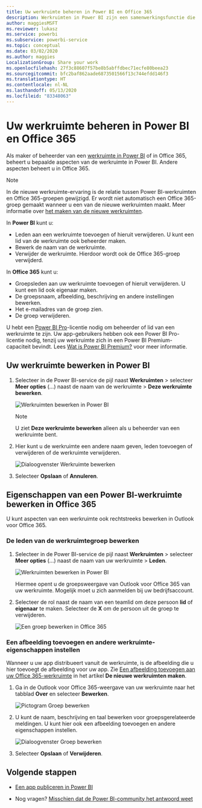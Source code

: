 ```yaml
---
title: Uw werkruimte beheren in Power BI en Office 365
description: Werkruimten in Power BI zijn een samenwerkingsfunctie die is gebaseerd op Office 365-groepen. Beheer uw werkruimten in Power BI en ook in Office 365.
author: maggiesMSFT
ms.reviewer: lukasz
ms.service: powerbi
ms.subservice: powerbi-service
ms.topic: conceptual
ms.date: 03/02/2020
ms.author: maggies
LocalizationGroup: Share your work
ms.openlocfilehash: 27f3c88607f57be8b5abffdbec71ecfe80beea23
ms.sourcegitcommit: bfc2baf862aade6873501566f13c744efdd146f3
ms.translationtype: HT
ms.contentlocale: nl-NL
ms.lasthandoff: 05/13/2020
ms.locfileid: "83348063"
---
```

# <a name="manage-your-workspace-in-power-bi-and-office-365"></a>Uw werkruimte beheren in Power BI en Office 365

Als maker of beheerder van een [werkruimte in Power BI](service-create-distribute-apps.md) of in Office 365, beheert u bepaalde aspecten van de werkruimte in Power BI. Andere aspecten beheert u in Office 365.

> [!NOTE]
> In de nieuwe werkruimte-ervaring is de relatie tussen Power BI-werkruimten en Office 365-groepen gewijzigd. Er wordt niet automatisch een Office 365-groep gemaakt wanneer u een van de nieuwe werkruimten maakt. Meer informatie over [het maken van de nieuwe werkruimten](service-create-the-new-workspaces.md).

In **Power BI** kunt u:

* Leden aan een werkruimte toevoegen of hieruit verwijderen. U kunt een lid van de werkruimte ook beheerder maken.
* Bewerk de naam van de werkruimte.
* Verwijder de werkruimte. Hierdoor wordt ook de Office 365-groep verwijderd.

In **Office 365** kunt u:

* Groepsleden aan uw werkruimte toevoegen of hieruit verwijderen. U kunt een lid ook eigenaar maken.
* De groepsnaam, afbeelding, beschrijving en andere instellingen bewerken.
* Het e-mailadres van de groep zien.
* De groep verwijderen.

U hebt een [Power BI Pro](../fundamentals/service-features-license-type.md)-licentie nodig om beheerder of lid van een werkruimte te zijn. Uw app-gebruikers hebben ook een Power BI Pro-licentie nodig, tenzij uw werkruimte zich in een Power BI Premium-capaciteit bevindt. Lees [Wat is Power BI Premium?](../admin/service-premium-what-is.md) voor meer informatie.

## <a name="edit-your-workspace-in-power-bi"></a>Uw werkruimte bewerken in Power BI

1. Selecteer in de Power BI-service de pijl naast **Werkruimten** > selecteer **Meer opties** (…) naast de naam van de werkruimte > **Deze werkruimte bewerken**.

   ![Werkruimten bewerken in Power BI](media/service-manage-app-workspace-in-power-bi-and-office-365/power-bi-app-ellipsis.png)

   > [!NOTE]
   > U ziet **Deze werkruimte bewerken** alleen als u beheerder van een werkruimte bent.

1. Hier kunt u de werkruimte een andere naam geven, leden toevoegen of verwijderen of de werkruimte verwijderen.

   ![Dialoogvenster Werkruimte bewerken](media/service-manage-app-workspace-in-power-bi-and-office-365/power-bi-app-edit-workspace.png)

1. Selecteer **Opslaan** of **Annuleren**.

## <a name="edit-power-bi-workspace-properties-in-office-365"></a>Eigenschappen van een Power BI-werkruimte bewerken in Office 365

U kunt aspecten van een werkruimte ook rechtstreeks bewerken in Outlook voor Office 365.

### <a name="edit-the-members-of-the-workspace-group"></a>De leden van de werkruimtegroep bewerken

1. Selecteer in de Power BI-service de pijl naast **Werkruimten** > selecteer **Meer opties** (...) naast de naam van uw werkruimte > **Leden**.

   ![Werkruimten bewerken in Power BI](media/service-manage-app-workspace-in-power-bi-and-office-365/power-bi-app-ellipsis-members.png)

   Hiermee opent u de groepsweergave van Outlook voor Office 365 van uw werkruimte. Mogelijk moet u zich aanmelden bij uw bedrijfsaccount.

1. Selecteer de rol naast de naam van een teamlid om deze persoon **lid** of **eigenaar** te maken. Selecteer de **X** om de persoon uit de groep te verwijderen.

   ![Een groep bewerken in Office 365](media/service-manage-app-workspace-in-power-bi-and-office-365/pbi_managegroupo365.png)

### <a name="add-an-image-and-set-other-workspace-properties"></a>Een afbeelding toevoegen en andere werkruimte-eigenschappen instellen

Wanneer u uw app distribueert vanuit de werkruimte, is de afbeelding die u hier toevoegt de afbeelding voor uw app. Zie [Een afbeelding toevoegen aan uw Office 365-werkruimte](service-create-workspaces.md#add-an-image-to-your-office-365-workspace-optional) in het artikel **De nieuwe werkruimten maken**.

1. Ga in de Outlook voor Office 365-weergave van uw werkruimte naar het tabblad **Over** en selecteer **Bewerken**.

    ![Pictogram Groep bewerken](media/service-manage-app-workspace-in-power-bi-and-office-365/pbi_editgroupo365.png)
1. U kunt de naam, beschrijving en taal bewerken voor groepsgerelateerde meldingen. U kunt hier ook een afbeelding toevoegen en andere eigenschappen instellen.

   ![Dialoogvenster Groep bewerken](media/service-manage-app-workspace-in-power-bi-and-office-365/pbi_editgrpo365dialog.png)

1. Selecteer **Opslaan** of **Verwijderen**.

## <a name="next-steps"></a>Volgende stappen

* [Een app publiceren in Power BI](service-create-distribute-apps.md)

* Nog vragen? [Misschien dat de Power BI-community het antwoord weet](https://community.powerbi.com/)
